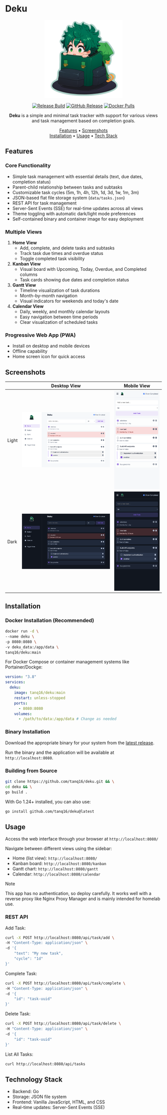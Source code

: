 # Deku

<div align="center">
<img src=".github/assets/logo.png" width="250" />

<a href="https://github.com/tanq16/deku/actions/workflows/release.yaml"><img src="https://github.com/tanq16/deku/actions/workflows/release.yaml/badge.svg" alt="Release Build"></a>&nbsp;<a href="https://github.com/Tanq16/deku/releases"><img alt="GitHub Release" src="https://img.shields.io/github/v/release/tanq16/deku"></a>&nbsp;<a href="https://hub.docker.com/r/tanq16/deku"><img alt="Docker Pulls" src="https://img.shields.io/docker/pulls/tanq16/deku"></a>
</div>

<p align="center">
<b>Deku</b> is a simple and minimal task tracker with support for various views and task management based on completion goals.
</p>

<p align="center">
<a href="#features">Features</a>&nbsp;&bull;&nbsp;<a href="#screenshots">Screenshots</a><br><a href="#installation">Installation</a>&nbsp;&bull;&nbsp;<a href="#usage">Usage</a>&nbsp;&bull;&nbsp;<a href="#technology-stack">Tech Stack</a>
</p>

## Features

### Core Functionality
- Simple task management with essential details (text, due dates, completion status)
- Parent-child relationship between tasks and subtasks
- Customizable task cycles (5m, 1h, 4h, 12h, 1d, 3d, 1w, 1m, 3m)
- JSON-based flat file storage system (`data/tasks.json`)
- REST API for task management
- Server-Sent Events (SSE) for real-time updates across all views
- Theme toggling with automatic dark/light mode preferences
- Self-contained binary and container image for easy deployment

### Multiple Views
1. **Home View**
   - Add, complete, and delete tasks and subtasks
   - Track task due times and overdue status
   - Toggle completed task visibility
2. **Kanban View**
   - Visual board with Upcoming, Today, Overdue, and Completed columns
   - Task cards showing due dates and completion status
3. **Gantt View**
   - Timeline visualization of task durations
   - Month-by-month navigation
   - Visual indicators for weekends and today's date
4. **Calendar View**
   - Daily, weekly, and monthly calendar layouts
   - Easy navigation between time periods
   - Clear visualization of scheduled tasks

### Progressive Web App (PWA)
- Install on desktop and mobile devices
- Offline capability
- Home screen icon for quick access

## Screenshots

| | Desktop View | Mobile View |
| --- | --- | --- |
| Light | ![Desktop Light](.github/assets/desktop-light.png) | ![Mobile Light](.github/assets/mobile-light.png) |
| Dark | ![Desktop Dark](.github/assets/desktop-dark.png) | ![Mobile Dark](.github/assets/mobile-dark.png) |

## Installation

### Docker Installation (Recommended)

```bash
docker run -d \
--name deku \
-p 8080:8080 \
-v deku_data:/app/data \
tanq16/deku:main
```

For Docker Compose or container management systems like Portainer/Dockge:

```yaml
version: "3.8"
services:
  deku:
    image: tanq16/deku:main
    restart: unless-stopped
    ports:
      - 8080:8080
    volumes:
      - /path/to/data:/app/data # Change as needed
```

### Binary Installation

Download the appropriate binary for your system from the [latest release](https://github.com/tanq16/deku/releases/latest).

Run the binary and the application will be available at `http://localhost:8080`.

### Building from Source

```bash
git clone https://github.com/tanq16/deku.git && \
cd deku && \
go build .
```

With Go 1.24+ installed, you can also use:

```bash
go install github.com/tanq16/deku@latest
```

## Usage

Access the web interface through your browser at `http://localhost:8080/`

Navigate between different views using the sidebar:
- Home (list view): `http://localhost:8080/`
- Kanban board: `http://localhost:8080/kanban`
- Gantt chart: `http://localhost:8080/gantt`
- Calendar: `http://localhost:8080/calendar`

> [!NOTE]
> This app has no authentication, so deploy carefully. It works well with a reverse proxy like Nginx Proxy Manager and is mainly intended for homelab use.

### REST API

Add Task:

```bash
curl -X POST http://localhost:8080/api/task/add \
-H "Content-Type: application/json" \
-d '{
    "text": "My new task",
    "cycle": "1d"
}'
```

Complete Task:

```bash
curl -X POST http://localhost:8080/api/task/complete \
-H "Content-Type: application/json" \
-d '{
    "id": "task-uuid"
}'
```

Delete Task:

```bash
curl -X POST http://localhost:8080/api/task/delete \
-H "Content-Type: application/json" \
-d '{
    "id": "task-uuid"
}'
```

List All Tasks:

```bash
curl http://localhost:8080/api/tasks
```

## Technology Stack

- Backend: Go
- Storage: JSON file system
- Frontend: Vanilla JavaScript, HTML, and CSS
- Real-time updates: Server-Sent Events (SSE)
